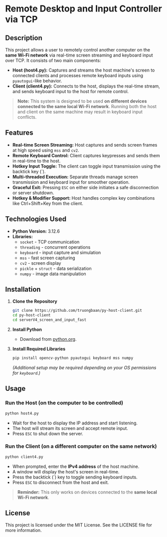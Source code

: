 # Remote Desktop and Input Controller via TCP

## Description

This project allows a user to remotely control another computer on the **same Wi-Fi network** via real-time screen streaming and keyboard input over TCP. It consists of two main components:

- **Host (host4.py):** Captures and streams the host machine's screen to connected clients and processes remote keyboard inputs using `pyautogui`-like behavior.
- **Client (client4.py):** Connects to the host, displays the real-time stream, and sends keyboard input to the host for remote control.

> **Note:** This system is designed to be used **on different devices connected to the same local Wi-Fi network**. Running both the host and client on the same machine may result in keyboard input conflicts.

## Features

- **Real-time Screen Streaming:** Host captures and sends screen frames at high speed using `mss` and `cv2`.
- **Remote Keyboard Control:** Client captures keypresses and sends them in real-time to the host.
- **Hotkey Input Toggle:** The client can toggle input transmission using the backtick key (`).
- **Multi-threaded Execution:** Separate threads manage screen transmission and keyboard input for smoother operation.
- **Graceful Exit:** Pressing `ESC` on either side initiates a safe disconnection or server shutdown.
- **Hotkey & Modifier Support:** Host handles complex key combinations like Ctrl+Shift+Key from the client.

## Technologies Used

- **Python Version:** 3.12.6
- **Libraries:**
  - `socket` - TCP communication
  - `threading` - concurrent operations
  - `keyboard` - input capture and simulation
  - `mss` - fast screen capturing
  - `cv2` - screen display
  - `pickle` + `struct` - data serialization
  - `numpy` - image data manipulation

## Installation

1. **Clone the Repository**

   ```bash
   git clone https://github.com/truongbaan/py-host-client.git
   cd py-host-client
   cd serverV4_screen_and_input_fast
   ```

2. **Install Python**
   - Download from [python.org](https://www.python.org/downloads/).

3. **Install Required Libraries**

   ```bash
   pip install opencv-python pyautogui keyboard mss numpy
   ```

   *(Additional setup may be required depending on your OS permissions for `keyboard`.)*

## Usage

### Run the Host (on the computer to be controlled)

```bash
python host4.py
```
- Wait for the host to display the IP address and start listening.
- The host will stream its screen and accept remote input.
- Press `ESC` to shut down the server.

### Run the Client (on a different computer on the same network)

```bash
python client4.py
```
- When prompted, enter the **IPv4 address** of the host machine.
- A window will display the host's screen in real-time.
- Press the backtick (`) key to toggle sending keyboard inputs.
- Press `ESC` to disconnect from the host and exit.

> **Reminder:** This only works on devices connected to the **same local Wi-Fi network**.

## License

This project is licensed under the MIT License. See the LICENSE file for more information.

